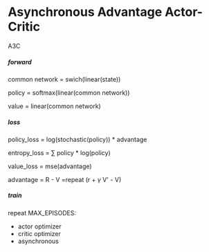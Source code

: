 # Asynchronous Advantage Actor-Critic

A3C

##### forward

common network = swich(linear(state))

policy = softmax(linear(common network))

value = linear(common network)

##### loss

policy_loss = log(stochastic(policy)) * advantage

entropy_loss = $\sum$ policy * log(policy)

value_loss = mse(advantage)

advantage = R - V =repeat (r + $\gamma$ V' - V)

##### train

repeat MAX_EPISODES:

- actor optimizer
- critic optimizer
- asynchronous

